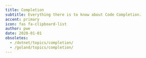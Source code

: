 ```yaml
---
title: Completion
subtitle: Everything there is to know about Code Completion.
accent: primary
icon: fas fa-clipboard-list
author: pwe
date: 2020-01-01
obsoletes:
  - /dotnet/topics/completion/
  - /goland/topics/completion/
---
```

